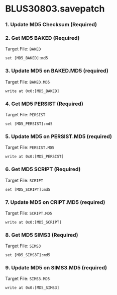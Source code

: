 # BLUS30803.savepatch

### 1.  Update MD5 Checksum (Required)
### 2. Get MD5 BAKED (Required)

Target File: `BAKED`

```
set [MD5_BAKED]:md5
```

### 3. Update MD5 on BAKED.MD5 (required)

Target File: `BAKED.MD5`

```
write at 0x0:[MD5_BAKED]
```

### 4. Get MD5 PERSIST (Required)

Target File: `PERSIST`

```
set [MD5_PERSIST]:md5
```

### 5. Update MD5 on PERSIST.MD5 (required)

Target File: `PERSIST.MD5`

```
write at 0x0:[MD5_PERSIST]
```

### 6. Get MD5 SCRIPT (Required)

Target File: `SCRIPT`

```
set [MD5_SCRIPT]:md5
```

### 7. Update MD5 on CRIPT.MD5 (required)

Target File: `SCRIPT.MD5`

```
write at 0x0:[MD5_SCRIPT]
```

### 8. Get MD5 SIMS3 (Required)

Target File: `SIMS3`

```
set [MD5_SIMS3T]:md5
```

### 9. Update MD5 on SIMS3.MD5 (required)

Target File: `SIMS3.MD5`

```
write at 0x0:[MD5_SIMS3]
```

